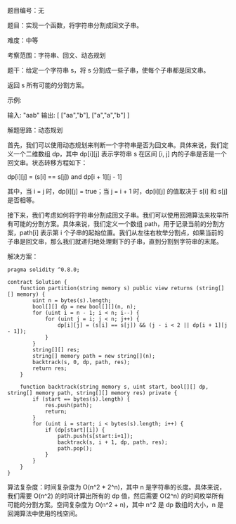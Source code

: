 题目编号：无

题目：实现一个函数，将字符串分割成回文子串。

难度：中等

考察范围：字符串、回文、动态规划

题干：给定一个字符串 s，将 s 分割成一些子串，使每个子串都是回文串。

返回 s 所有可能的分割方案。

示例:

输入: "aab"
输出:
[
  ["aa","b"],
  ["a","a","b"]
]

解题思路：动态规划

首先，我们可以使用动态规划来判断一个字符串是否为回文串。具体来说，我们定义一个二维数组 dp，其中 dp[i][j] 表示字符串 s 在区间 [i, j] 内的子串是否是一个回文串。状态转移方程如下：

dp[i][j] = (s[i] == s[j]) and dp[i + 1][j - 1]

其中，当 i = j 时，dp[i][j] = true；当 j = i + 1 时，dp[i][j] 的值取决于 s[i] 和 s[j] 是否相等。

接下来，我们考虑如何将字符串分割成回文子串。我们可以使用回溯算法来枚举所有可能的分割方案。具体来说，我们定义一个数组 path，用于记录当前的分割方案，path[i] 表示第 i 个子串的起始位置。我们从左往右枚举分割点，如果当前的子串是回文串，那么我们就递归地处理剩下的子串，直到分割到字符串的末尾。

解决方案：

```
pragma solidity ^0.8.0;

contract Solution {
    function partition(string memory s) public view returns (string[][] memory) {
        uint n = bytes(s).length;
        bool[][] dp = new bool[][](n, n);
        for (uint i = n - 1; i < n; i--) {
            for (uint j = i; j < n; j++) {
                dp[i][j] = (s[i] == s[j]) && (j - i < 2 || dp[i + 1][j - 1]);
            }
        }
        string[][] res;
        string[] memory path = new string[](n);
        backtrack(s, 0, dp, path, res);
        return res;
    }

    function backtrack(string memory s, uint start, bool[][] dp, string[] memory path, string[][] memory res) private {
        if (start == bytes(s).length) {
            res.push(path);
            return;
        }
        for (uint i = start; i < bytes(s).length; i++) {
            if (dp[start][i]) {
                path.push(s[start:i+1]);
                backtrack(s, i + 1, dp, path, res);
                path.pop();
            }
        }
    }
}
```

算法复杂度：时间复杂度为 O(n^2 * 2^n)，其中 n 是字符串的长度。具体来说，我们需要 O(n^2) 的时间计算出所有的 dp 值，然后需要 O(2^n) 的时间枚举所有可能的分割方案。空间复杂度为 O(n^2 + n)，其中 n^2 是 dp 数组的大小，n 是回溯算法中使用的栈空间。